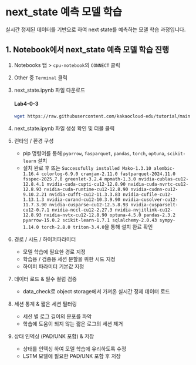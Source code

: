 # next_state 예측 모델 학습

실시간 정제된 데이터를 기반으로 하여 next state를 예측하는 모델 학습 과정입니다.

## 1. Notebook에서 next_state 예측 모델 학습 진행
1. Notebooks 탭 > `cpu-notebook`의 `CONNECT` 클릭
2. Other 중 `Terminal` 클릭
3. next_state.ipynb 파일 다운로드

    #### **Lab4-0-3**
    ```bash
    wget https://raw.githubusercontent.com/kakaocloud-edu/tutorial/main/DataAnalyzeCourse/src/day3/ipynb/next_state.ipynb
    ```

4. next_state.ipynb 파일 생성 확인 및 더블 클릭
5. 런타임 / 환경 구성

    - pip 명령어를 통해 `pyarrow`, `fasparquet`, `pandas`, `torch`, `optuna`, `scikit-learn` 설치
    - 설치 완료 후 뜨는 `Successfully installed Mako-1.3.10 alembic-1.16.4 colorlog-6.9.0 cramjam-2.11.0 fastparquet-2024.11.0 fsspec-2025.7.0 greenlet-3.2.4 mpmath-1.3.0 nvidia-cublas-cu12-12.8.4.1 nvidia-cuda-cupti-cu12-12.8.90 nvidia-cuda-nvrtc-cu12-12.8.93 nvidia-cuda-runtime-cu12-12.8.90 nvidia-cudnn-cu12-9.10.2.21 nvidia-cufft-cu12-11.3.3.83 nvidia-cufile-cu12-1.13.1.3 nvidia-curand-cu12-10.3.9.90 nvidia-cusolver-cu12-11.7.3.90 nvidia-cusparse-cu12-12.5.8.93 nvidia-cusparselt-cu12-0.7.1 nvidia-nccl-cu12-2.27.3 nvidia-nvjitlink-cu12-12.8.93 nvidia-nvtx-cu12-12.8.90 optuna-4.5.0 pandas-2.3.2 pyarrow-15.0.2 scikit-learn-1.7.1 sqlalchemy-2.0.43 sympy-1.14.0 torch-2.8.0 triton-3.4.0`을 통해 설치 완료 확인
    
6. 경로 / 시드 / 하이퍼파라미터

    - 모델 학습에 필요한 경로 지정
    - 학습용 / 검증용 세션 분할을 위한 시드 지정
    - 하이퍼 파라미터 기본값 지정

7. 데이터 로드 & 필수 컬럼 검증

    - data_check로 object storage에서 가져온 실시간 정제 데이터 로드

8. 세션 통계 & 짧은 세션 필터링

    - 세션 별 로그 길이의 분포를 파악
    - 학습에 도움이 되지 않는 짧은 로그의 세션 제거

9. 상태 인덱싱 (PAD/UNK 포함) & 저장

    - 상태를 인덱싱 하여 모델 학습에 유리하도록 수정
    - LSTM 모델에 필요한 PAD/UNK 포함 후 저장
